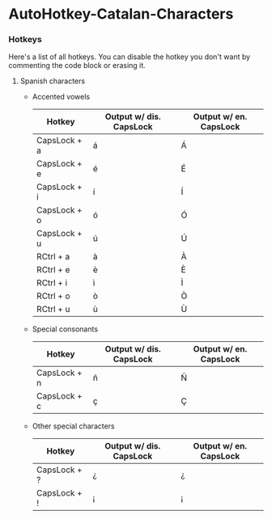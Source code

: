 # AutoHotkey-Catalan-Characters

### Hotkeys
Here's a list of all hotkeys. You can disable the hotkey you don't want by commenting the code block or erasing it.

1. Spanish characters
    - Accented vowels
        
        Hotkey | Output w/ dis. CapsLock | Output w/ en. CapsLock
        ------------ | ------------- | --------------
        CapsLock + a | á | Á 
        CapsLock + e | é | É
        CapsLock + i | í | Í
        CapsLock + o | ó | Ó
        CapsLock + u | ú | Ú
        RCtrl + a | à | À 
        RCtrl + e | è | È
        RCtrl + i | ì | Ì
        RCtrl + o | ò | Ò
        RCtrl + u | ù | Ù
    
    - Special consonants
        
        Hotkey | Output w/ dis. CapsLock | Output w/ en. CapsLock
        ------------ | ------------- | --------------
        CapsLock  +  n | ñ | Ñ
        CapsLock  + c | ç | Ç
    
    - Other special characters
        
        Hotkey | Output w/ dis. CapsLock | Output w/ en. CapsLock
        ------------ | ------------- | --------------
        CapsLock + ? | ¿ | ¿
        CapsLock + ! | ¡ | ¡
